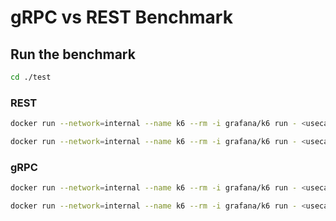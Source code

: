 # gRPC vs REST Benchmark 

## Run the benchmark

```bash
cd ./test
```

### REST

```bash
docker run --network=internal --name k6 --rm -i grafana/k6 run - <usecase-rest-retrieve.js
```

```bash
docker run --network=internal --name k6 --rm -i grafana/k6 run - <usecase-rest-submission.js
```

### gRPC

```bash
docker run --network=internal --name k6 --rm -i grafana/k6 run - <usecase-rest-retrieve.js
```

```bash
docker run --network=internal --name k6 --rm -i grafana/k6 run - <usecase-rest-submission.js
```
